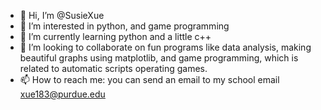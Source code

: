- 👋 Hi, I’m @SusieXue
- 👀 I’m interested in python, and game programming
- 🌱 I’m currently learning python and a little c++
- 💞️ I’m looking to collaborate on fun programs like data analysis, making beautiful graphs using matplotlib, and game programming, which is related to automatic scripts operating games.
- 📫 How to reach me: you can send an email to my school email xue183@purdue.edu

<!---
SusieXue/SusieXue is a ✨ special ✨ repository because its `README.md` (this file) appears on your GitHub profile.
You can click the Preview link to take a look at your changes.
--->
